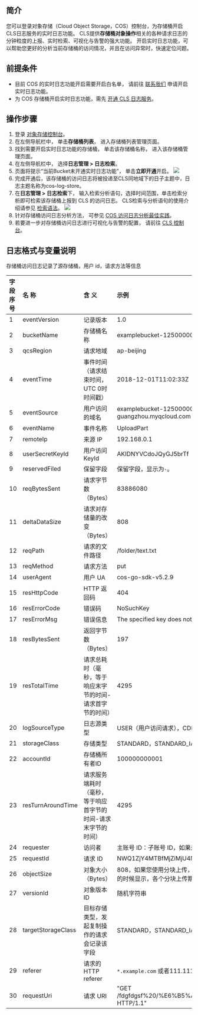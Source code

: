 ## 简介

您可以登录对象存储（Cloud Object Storage，COS）控制台，为存储桶开启CLS日志服务的实时日志功能。 CLS提供**存储桶对象操作**相关的各种请求日志的分钟粒度的上报、实时检索、可视化与告警的强大功能。 开启实时日志功能，可以帮助您更好的分析当前存储桶的访问情况，并且在访问异常时，快速定位问题。

## 前提条件
- 目前 COS 的实时日志功能开启需要开启白名单， 请前往 <a href="https://cloud.tencent.com/online-service?from=connect-us">联系我们</a> 申请开启实时日志功能。
- 为 COS 存储桶开启实时日志功能，需先 <a href="https://cloud.tencent.com/product/cls">开通 CLS 日志服务</a>。


## 操作步骤

1. 登录 [对象存储控制台](https://console.cloud.tencent.com/cos5)。
2. 在左侧导航栏中， 单击**存储桶列表**， 进入存储桶列表管理页面。
3. 找到需要开启实时日志功能的存储桶， 单击该存储桶名称， 进入该存储桶管理页面。
4. 在左侧导航栏中， 选择**日志管理 > 日志检索**。
5. 页面将提示“当前Bucket未开通实时日志功能”， 单击**立即开通**开启。
   ![](https://main.qcloudimg.com/raw/b863a781357e668b098408ad62f3c5da.png)
6. 完成开通后，该存储桶的访问日志将被投递至CLS同地域下的日子主题中，日志主题名称为cos-log-store。
7. 在**日志管理 > 日志检索**下， 输入检索分析语句，选择时间范围，单击检索分析即可检索该存储桶上报到 CLS 的访问日志。 CLS检索与分析语句的使用介绍请参见  [检索语法](https://cloud.tencent.com/document/product/614/47044)。
   ![](https://main.qcloudimg.com/raw/b80f23cd5efdcf63cd4e75f6751d497c.png)
8. 针对存储桶访问日志分析方法， 可参见 [COS 访问日志分析最佳实践](https://cloud.tencent.com/document/product/614/61406)。
9. 若要进一步对存储桶访问日志进行可视化与告警的配置， 请前往 [CLS 控制台](https://console.cloud.tencent.com/cls)。

## 日志格式与变量说明

存储桶访问日志记录了源存储桶，用户 id，请求方法等信息

| 字段序号 | 名 称              | 含 义                                                        | 示例                                                         |
| :------- | :----------------- | :----------------------------------------------------------- | :----------------------------------------------------------- |
| 1        | eventVersion       | 记录版本                                                     | 1.0                                                          |
| 2        | bucketName         | 存储桶名称                                                   | examplebucket-1250000000                                     |
| 3        | qcsRegion          | 请求地域                                                     | ap-beijing                                                   |
| 4        | eventTime          | 事件时间（请求结束时间，UTC 0时 时间戳）                     | 2018-12-01T11:02:33Z                                         |
| 5        | eventSource        | 用户访问的域名                                               | examplebucket-1250000000.cos.ap-guangzhou.myqcloud.com       |
| 6        | eventName          | 事件名称                                                     | UploadPart                                                   |
| 7        | remoteIp           | 来源 IP                                                      | 192.168.0.1                                                  |
| 8        | userSecretKeyId    | 用户访问 KeyId                                               | AKIDNYVCdoJQyGJ5brTf                                         |
| 9        | reservedFiled      | 保留字段                                                     | 保留字段，显示为`-`。                                        |
| 10       | reqBytesSent       | 请求字节数（Bytes）                                          | 83886080                                                     |
| 11       | deltaDataSize      | 请求对存储量的改变（Bytes）                                  | 808                                                          |
| 12       | reqPath            | 请求的文件路径                                               | /folder/text.txt                                             |
| 13       | reqMethod          | 请求方法                                                     | put                                                          |
| 14       | userAgent          | 用户 UA                                                      | cos-go-sdk-v5.2.9                                            |
| 15       | resHttpCode        | HTTP 返回码                                                  | 404                                                          |
| 16       | resErrorCode       | 错误码                                                       | NoSuchKey                                                    |
| 17       | resErrorMsg        | 错误信息                                                     | The specified key does not exist.                            |
| 18       | resBytesSent       | 返回字节数（Bytes）                                          | 197                                                          |
| 19       | resTotalTime       | 请求总耗时（毫秒，等于响应末字节的时间-请求首字节的时间）    | 4295                                                         |
| 20       | logSourceType      | 日志源类型                                                   | USER（用户访问请求），CDN（CDN 回源请求）                    |
| 21       | storageClass       | 存储类型                                                     | STANDARD，STANDARD_IA，ARCHIVE                               |
| 22       | accountId          | 存储桶所有者ID                                               | 100000000001                                                 |
| 23       | resTurnAroundTime  | 请求服务端耗时（毫秒，等于响应首字节的时间-请求末字节的时间） | 4295                                                         |
| 24       | requester          | 访问者                                                       | 主账号 ID：子账号 ID，如果是匿名访问则显示`-`。              |
| 25       | requestId          | 请求 ID                                                      | NWQ1ZjY4MTBfMjZiMjU4NjRfOWI1N180NXXXX=                     |
| 26       | objectSize         | 对象大小（Bytes）                                            | 808，如果您使用分块上传，objectSize 字段只会在完成上传的时候显示，各个分块上传期间该字段显示`-` |
| 27       | versionId          | 对象版本 ID                                                  | 随机字符串                                                   |
| 28       | targetStorageClass | 目标存储类型，发起复制操作的请求会记录该字段                 | STANDARD，STANDARD_IA，ARCHIVE                               |
| 29       | referer            | 请求的 HTTP referer                                          | `*.example.com` 或者111.111.111.1                             |
| 30       | requestUri         | 请求 URI                                                     | "GET /fdgfdgsf%20/%E6%B5%AE%E7%82%B9%E6%95%B0 HTTP/1.1"      |
